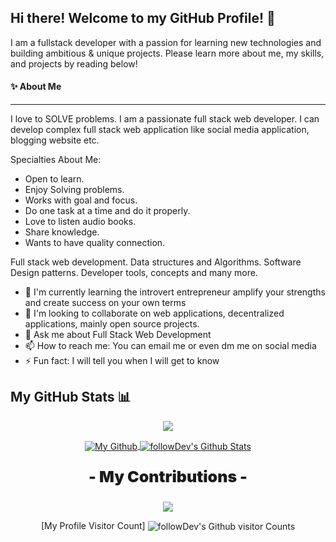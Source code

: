 ## Hi there! Welcome to my GitHub Profile! 👋

I am a fullstack developer with a passion for learning new technologies and building ambitious & unique projects. Please learn more about me, my skills, and projects by reading below!


#### ✨  About Me

------------

I love to SOLVE problems. I am a passionate full stack web developer. I can develop complex full stack web application like social media application, blogging website etc.

Specialties About Me:

- Open to learn.
- Enjoy Solving problems.
- Works with goal and focus.
- Do one task at a time and do it properly.
- Love to listen audio books.
- Share knowledge.
- Wants to have quality connection.

Full stack web development.
Data structures and Algorithms.
Software Design patterns.
Developer tools, concepts and many more.

- 🌱 I'm currently learning the introvert entrepreneur amplify your strengths and create success on your own terms
- 👯 I'm looking to collaborate on web applications, decentralized applications, mainly open source projects.
- 💬 Ask me about Full Stack Web Development
- 📫 How to reach me: You can email me or even dm me on social media
- ⚡ Fun fact: I will tell you when I will get to know

## My GitHub Stats 📊
<p align="center">
	<a href="https://github.com/followDev">
		<img align="center" src="https://github-profile-trophy.vercel.app/?username=followDev&title=MultiLanguage,Commits,Stars,Followers,Organizations,Repositories" />
	</a>
</p>
<p align="center">
	<a href="https://github.com/followDev">
		<img align="center" src="https://github-readme-stats-git-masterrstaa-rickstaa.vercel.app/api/top-langs/?username=followDev&theme=dracula&langs_count=8&layout=compact&card_width=260&hide=html,scss,makefile,ruby,css,less" alt="My Github" />
	</a>
	<a href="https://github.com/followDev">
		<img align="center" src="https://github-readme-stats-git-masterrstaa-rickstaa.vercel.app/api?username=followDev&show_icons=true&count_private=true&include_all_commits=true&line_height=25&theme=dracula" alt="followDev's Github Stats" />
	</a>
</p>
<div align="center" style="font-size: 25px;font-weight: 900;">
	<p style="font-size: 25px;font-weight: 900;">- My Contributions -</p>
  <a href="https://github.com/starlitnightsky">
    <img src="https://github-readme-streak-stats.herokuapp.com?user=followDev&theme=dracula" />
  </a>
</div>

<p align="center">
	[My Profile Visitor Count] <img align="center" src="https://profile-counter.glitch.me/followDev/count.svg" alt="followDev's Github visitor Counts" />
</p>


<!--
**followDev/followDev** is a ✨ _special_ ✨ repository because its `README.md` (this file) appears on your GitHub profile.

Here are some ideas to get you started:

- 🔭 I’m currently working on ...
- 🌱 I’m currently learning ...
- 👯 I’m looking to collaborate on ...
- 🤔 I’m looking for help with ...
- 💬 Ask me about ...
- 📫 How to reach me: ...
- 😄 Pronouns: ...
- ⚡ Fun fact: ...
-->
